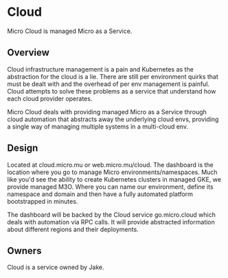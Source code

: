 # Cloud

Micro Cloud is managed Micro as a Service.

## Overview

Cloud infrastructure management is a pain and Kubernetes as the abstraction for the cloud is a lie. 
There are still per environment quirks that must be dealt with and the overhead of per env management 
is painful. Cloud attempts to solve these problems as a service that understand how each 
cloud provider operates.

Micro Cloud deals with providing managed Micro as a Service through cloud automation that 
abstracts away the underlying cloud envs, providing a single way of managing multiple 
systems in a multi-cloud env.

## Design

Located at cloud.micro.mu or web.micro.mu/cloud. The dashboard is the location where you go to manage 
Micro environments/namespaces. Much like you'd see the ability to create Kubernetes clusters 
in managed GKE, we provide managed M3O. Where you can name our environment, define its namespace 
and domain and then have a fully automated platform bootstrapped in minutes.

The dashboard will be backed by the Cloud service go.micro.cloud which deals with automation via 
RPC calls. It will provide abstracted information about different regions and their deployments.

## Owners

Cloud is a service owned by Jake.
